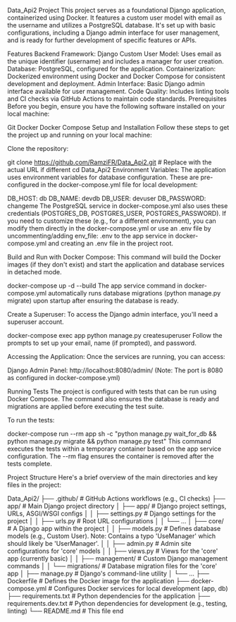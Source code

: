 Data_Api2 Project
This project serves as a foundational Django application, containerized using Docker. It features a custom user model with email as the username and utilizes a PostgreSQL database. It's set up with basic configurations, including a Django admin interface for user management, and is ready for further development of specific features or APIs.

Features
Backend Framework: Django
Custom User Model: Uses email as the unique identifier (username) and includes a manager for user creation.
Database: PostgreSQL, configured for the application.
Containerization: Dockerized environment using Docker and Docker Compose for consistent development and deployment.
Admin Interface: Basic Django admin interface available for user management.
Code Quality: Includes linting tools and CI checks via GitHub Actions to maintain code standards.
Prerequisites
Before you begin, ensure you have the following software installed on your local machine:

Git
Docker
Docker Compose
Setup and Installation
Follow these steps to get the project up and running on your local machine:

Clone the repository:

git clone https://github.com/RamziFR/Data_Api2.git # Replace with the actual URL if different
cd Data_Api2
Environment Variables: The application uses environment variables for database configuration. These are pre-configured in the docker-compose.yml file for local development:

DB_HOST: db
DB_NAME: devdb
DB_USER: devuser
DB_PASSWORD: changeme
The PostgreSQL service in docker-compose.yml also uses these credentials (POSTGRES_DB, POSTGRES_USER, POSTGRES_PASSWORD). If you need to customize these (e.g., for a different environment), you can modify them directly in the docker-compose.yml or use an .env file by uncommenting/adding env_file: .env to the app service in docker-compose.yml and creating an .env file in the project root.

Build and Run with Docker Compose: This command will build the Docker images (if they don't exist) and start the application and database services in detached mode.

docker-compose up -d --build
The app service command in docker-compose.yml automatically runs database migrations (python manage.py migrate) upon startup after ensuring the database is ready.

Create a Superuser: To access the Django admin interface, you'll need a superuser account.

docker-compose exec app python manage.py createsuperuser
Follow the prompts to set up your email, name (if prompted), and password.

Accessing the Application: Once the services are running, you can access:

Django Admin Panel: http://localhost:8080/admin/
(Note: The port is 8080 as configured in docker-compose.yml)

Running Tests
The project is configured with tests that can be run using Docker Compose. The command also ensures the database is ready and migrations are applied before executing the test suite.

To run the tests:

docker-compose run --rm app sh -c "python manage.py wait_for_db && python manage.py migrate && python manage.py test"
This command executes the tests within a temporary container based on the app service configuration. The --rm flag ensures the container is removed after the tests complete.

Project Structure
Here's a brief overview of the main directories and key files in the project:

Data_Api2/
├── .github/                     # GitHub Actions workflows (e.g., CI checks)
├── app/                         # Main Django project directory
│   ├── app/                     # Django project settings, URLs, ASGI/WSGI configs
│   │   ├── settings.py          # Django settings for the project
│   │   ├── urls.py              # Root URL configurations
│   │   └── ...
│   ├── core/                    # A Django app within the project
│   │   ├── models.py            # Defines database models (e.g., Custom User). Note: Contains a typo 'UseManager' which should likely be 'UserManager'.
│   │   ├── admin.py             # Admin site configurations for 'core' models
│   │   ├── views.py             # Views for the 'core' app (currently basic)
│   │   ├── management/          # Custom Django management commands
│   │   └── migrations/          # Database migration files for the 'core' app
│   ├── manage.py                # Django's command-line utility
│   └── ...
├── Dockerfile                   # Defines the Docker image for the application
├── docker-compose.yml           # Configures Docker services for local development (app, db)
├── requirements.txt             # Python dependencies for the application
├── requirements.dev.txt         # Python dependencies for development (e.g., testing, linting)
└── README.md                    # This file
end
